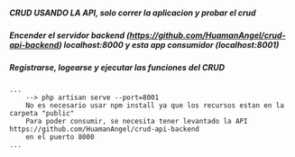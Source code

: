 ##### CRUD USANDO LA API, solo correr la aplicacion y probar el crud
##### Encender el servidor backend (https://github.com/HuamanAngel/crud-api-backend) localhost:8000 y esta app consumidor (localhost:8001)
##### Registrarse, logearse y ejecutar las funciones del CRUD


    ...
        --> php artisan serve --port=8001
        No es necesario usar npm install ya que los recursos estan en la carpeta "public"
        Para poder consumir, se necesita tener levantado la API https://github.com/HuamanAngel/crud-api-backend
        en el puerto 8000
    ...
